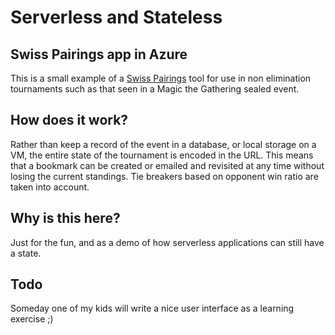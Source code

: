 Serverless and Stateless
========================

Swiss Pairings app in Azure
---------------------------

This is a small example of a [Swiss Pairings](https://en.wikipedia.org/wiki/Swiss-system_tournament) tool for use in non elimination tournaments
such as that seen in a Magic the Gathering sealed event.

How does it work?
-----------------
Rather than keep a record of the event in a database, or local storage on a VM, the entire state of the tournament is encoded in the URL. This means
that a bookmark can be created or emailed and revisited at any time without losing the current standings. Tie breakers based on opponent win ratio
are taken into account.

Why is this here?
-----------------
Just for the fun, and as a demo of how serverless applications can still have a state.

Todo
----
Someday one of my kids will write a nice user interface as a learning exercise ;)
